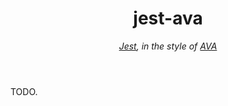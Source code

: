 <header>

jest-ava
===

*[Jest](https://jestjs.io/), in the style of [AVA](https://ava.li)*

</header>

TODO.
